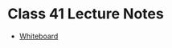 # Class 41 Lecture Notes

* [Whiteboard](https://projects.invisionapp.com/freehand/document/MuU8J0FQl) 
